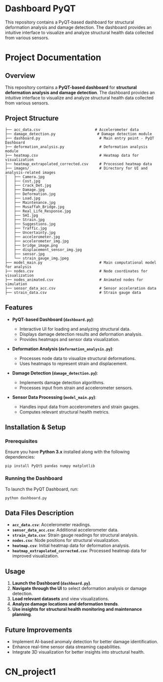 # Dashboard PyQT
This repository contains a PyQT-based dashboard for structural deformation analysis and damage detection. The dashboard provides an intuitive interface to visualize and analyze structural health data collected from various sensors.

# Project Documentation

## Overview
This repository contains a **PyQT-based dashboard** for **structural deformation analysis and damage detection**. The dashboard provides an intuitive interface to visualize and analyze structural health data collected from various sensors.

## Project Structure
```
├── acc_data.csv                         # Accelerometer data
├── damage_detection.py                   # Damage detection module
├── dashboard.py                           # Main entry point - PyQT Dashboard
├── deformation_analysis.py                # Deformation analysis module
├── heatmap.csv                            # Heatmap data for visualization
├── heatmap_extrapolated_corrected.csv     # Processed heatmap data
├── images/                                # Directory for UI and analysis-related images
│   ├── Camera.jpg
│   ├── Cost.jpg
│   ├── Crack_Det.jpg
│   ├── Damage.jpg
│   ├── Deformation.jpg
│   ├── Load.jpg
│   ├── Maintenance.jpg
│   ├── Musaffah_Bridge.jpg
│   ├── Real_Life_Response.jpg
│   ├── SHI.jpg
│   ├── Strain.jpg
│   ├── Suggestions.jpg
│   ├── Traffic.jpg
│   ├── Uncertainty.jpg
│   ├── accelerometer.jpg
│   ├── accelerometer_img.jpg
│   ├── bridge_image.png
│   ├── displacement_sensor_img.jpg
│   ├── sensor.jpg
│   └── strain_gauge_img.jpeg
├── model_main.py                          # Main computational model for analysis
├── nodes.csv                              # Node coordinates for visualization
├── nodes_animated.csv                     # Animated nodes for simulation
├── sensor_data_acc.csv                    # Sensor acceleration data
├── strain_data.csv                        # Strain gauge data
```

## Features
- **PyQT-based Dashboard (`dashboard.py`)**:
  - Interactive UI for loading and analyzing structural data.
  - Displays damage detection results and deformation analysis.
  - Provides heatmaps and sensor data visualization.
  
- **Deformation Analysis (`deformation_analysis.py`)**:
  - Processes node data to visualize structural deformations.
  - Uses heatmaps to represent strain and displacement.
  
- **Damage Detection (`damage_detection.py`)**:
  - Implements damage detection algorithms.
  - Processes input from strain and accelerometer sensors.
  
- **Sensor Data Processing (`model_main.py`)**:
  - Handles input data from accelerometers and strain gauges.
  - Computes relevant structural health metrics.
  
## Installation & Setup
### Prerequisites
Ensure you have **Python 3.x** installed along with the following dependencies:
```
pip install PyQt5 pandas numpy matplotlib
```

### Running the Dashboard
To launch the PyQT Dashboard, run:
```
python dashboard.py
```

## Data Files Description
- **`acc_data.csv`**: Accelerometer readings.
- **`sensor_data_acc.csv`**: Additional accelerometer data.
- **`strain_data.csv`**: Strain gauge readings for structural analysis.
- **`nodes.csv`**: Node positions for structural visualization.
- **`heatmap.csv`**: Initial heatmap data for deformation analysis.
- **`heatmap_extrapolated_corrected.csv`**: Processed heatmap data for improved visualization.

## Usage
1. **Launch the Dashboard (`dashboard.py`)**.
2. **Navigate through the UI** to select deformation analysis or damage detection.
3. **Load relevant datasets** and view visualizations.
4. **Analyze damage locations and deformation trends**.
5. **Use insights for structural health monitoring and maintenance planning**.

## Future Improvements
- Implement AI-based anomaly detection for better damage identification.
- Enhance real-time sensor data streaming capabilities.
- Integrate 3D visualization for better insights into structural health.


# CN_project1
